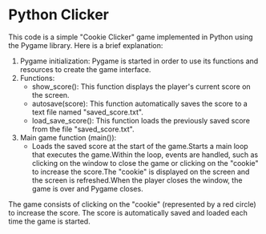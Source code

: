 # Python Clicker

This code is a simple "Cookie Clicker" game implemented in Python using the Pygame library. Here is a brief explanation:

1. Pygame initialization: Pygame is started in order to use its functions and resources to create the game interface.
2. Functions:
    - show_score(): This function displays the player's current score on the screen.
    - autosave(score): This function automatically saves the score to a text file named "saved_score.txt".
    - load_save_score(): This function loads the previously saved score from the file "saved_score.txt".
3. Main game function (main()):
    - Loads the saved score at the start of the game.Starts a main loop that executes the game.Within the loop, events are handled, such as clicking on the window to close the game or clicking on the "cookie" to increase the score.The "cookie" is displayed on the screen and the screen is refreshed.When the player closes the window, the game is over and Pygame closes.
    
The game consists of clicking on the "cookie" (represented by a red circle) to increase the score. The score is automatically saved and loaded each time the game is started.
